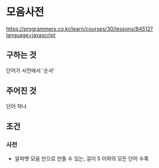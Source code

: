 # 모음사전
https://programmers.co.kr/learn/courses/30/lessons/84512?language=javascript

## 구하는 것
단어가 사전에서 '순서'

## 주어진 것
단어 하나

## 조건
### 사전
- 알파벳 모음 만으로 만들 수 있는, 길이 5 이하의 모든 단어 수록